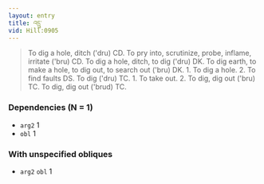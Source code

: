 ```yaml
---
layout: entry
title: འདྲུ་
vid: Hill:0905
---
```

> To dig a hole, ditch ('dru) CD. To pry into, scrutinize, probe, inflame, irritate ('bru) CD. To dig a hole, ditch, to dig ('dru) DK. To dig earth, to make a hole, to dig out, to search out ('bru) DK. 1. To dig a hole. 2. To find faults DS. To dig ('dru) TC. 1. To take out. 2. To dig, dig out ('bru) TC. To dig, dig out ('brud) TC.
### Dependencies (N = 1)
* `arg2` 1
* `obl` 1


### With unspecified obliques
* `arg2` `obl` 1
